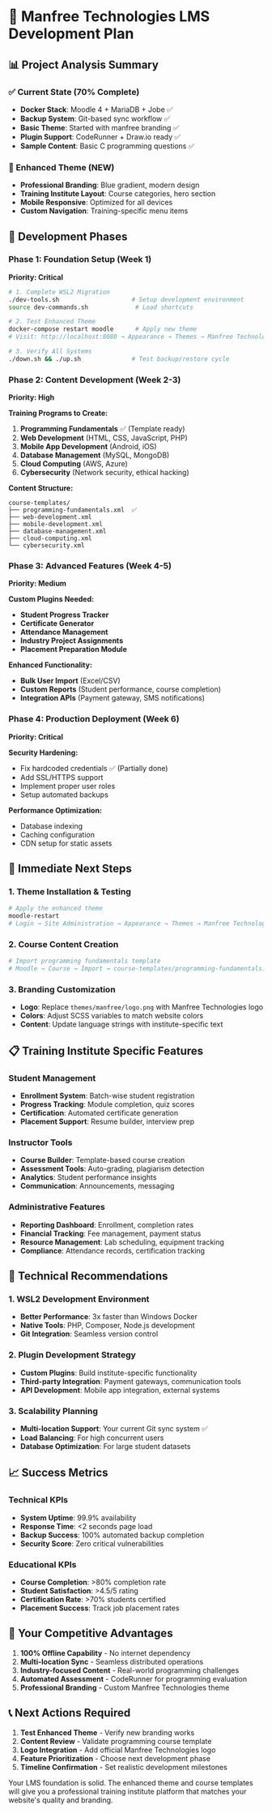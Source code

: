 # 🎯 Manfree Technologies LMS Development Plan

## 📊 Project Analysis Summary

### ✅ Current State (70% Complete)
- **Docker Stack**: Moodle 4 + MariaDB + Jobe ✅
- **Backup System**: Git-based sync workflow ✅  
- **Basic Theme**: Started with manfree branding ✅
- **Plugin Support**: CodeRunner + Draw.io ready ✅
- **Sample Content**: Basic C programming questions ✅

### 🎨 Enhanced Theme (NEW)
- **Professional Branding**: Blue gradient, modern design
- **Training Institute Layout**: Course categories, hero section
- **Mobile Responsive**: Optimized for all devices
- **Custom Navigation**: Training-specific menu items

## 🚀 Development Phases

### Phase 1: Foundation Setup (Week 1)
**Priority: Critical**

```bash
# 1. Complete WSL2 Migration
./dev-tools.sh                    # Setup development environment
source dev-commands.sh             # Load shortcuts

# 2. Test Enhanced Theme
docker-compose restart moodle      # Apply new theme
# Visit: http://localhost:8080 → Appearance → Themes → Manfree Technologies

# 3. Verify All Systems
./down.sh && ./up.sh              # Test backup/restore cycle
```

### Phase 2: Content Development (Week 2-3)
**Priority: High**

**Training Programs to Create:**
1. **Programming Fundamentals** ✅ (Template ready)
2. **Web Development** (HTML, CSS, JavaScript, PHP)
3. **Mobile App Development** (Android, iOS)
4. **Database Management** (MySQL, MongoDB)
5. **Cloud Computing** (AWS, Azure)
6. **Cybersecurity** (Network security, ethical hacking)

**Content Structure:**
```
course-templates/
├── programming-fundamentals.xml  ✅
├── web-development.xml
├── mobile-development.xml
├── database-management.xml
├── cloud-computing.xml
└── cybersecurity.xml
```

### Phase 3: Advanced Features (Week 4-5)
**Priority: Medium**

**Custom Plugins Needed:**
- **Student Progress Tracker**
- **Certificate Generator** 
- **Attendance Management**
- **Industry Project Assignments**
- **Placement Preparation Module**

**Enhanced Functionality:**
- **Bulk User Import** (Excel/CSV)
- **Custom Reports** (Student performance, course completion)
- **Integration APIs** (Payment gateway, SMS notifications)

### Phase 4: Production Deployment (Week 6)
**Priority: Critical**

**Security Hardening:**
- Fix hardcoded credentials ✅ (Partially done)
- Add SSL/HTTPS support
- Implement proper user roles
- Setup automated backups

**Performance Optimization:**
- Database indexing
- Caching configuration
- CDN setup for static assets

## 🎯 Immediate Next Steps

### 1. Theme Installation & Testing
```bash
# Apply the enhanced theme
moodle-restart
# Login → Site Administration → Appearance → Themes → Manfree Technologies
```

### 2. Course Content Creation
```bash
# Import programming fundamentals template
# Moodle → Course → Import → course-templates/programming-fundamentals.xml
```

### 3. Branding Customization
- **Logo**: Replace `themes/manfree/logo.png` with Manfree Technologies logo
- **Colors**: Adjust SCSS variables to match website colors
- **Content**: Update language strings with institute-specific text

## 📋 Training Institute Specific Features

### Student Management
- **Enrollment System**: Batch-wise student registration
- **Progress Tracking**: Module completion, quiz scores
- **Certification**: Automated certificate generation
- **Placement Support**: Resume builder, interview prep

### Instructor Tools
- **Course Builder**: Template-based course creation
- **Assessment Tools**: Auto-grading, plagiarism detection
- **Analytics**: Student performance insights
- **Communication**: Announcements, messaging

### Administrative Features
- **Reporting Dashboard**: Enrollment, completion rates
- **Financial Tracking**: Fee management, payment status
- **Resource Management**: Lab scheduling, equipment tracking
- **Compliance**: Attendance records, certification tracking

## 🔧 Technical Recommendations

### 1. WSL2 Development Environment
- **Better Performance**: 3x faster than Windows Docker
- **Native Tools**: PHP, Composer, Node.js development
- **Git Integration**: Seamless version control

### 2. Plugin Development Strategy
- **Custom Plugins**: Build institute-specific functionality
- **Third-party Integration**: Payment gateways, communication tools
- **API Development**: Mobile app integration, external systems

### 3. Scalability Planning
- **Multi-location Support**: Your current Git sync system ✅
- **Load Balancing**: For high concurrent users
- **Database Optimization**: For large student datasets

## 📈 Success Metrics

### Technical KPIs
- **System Uptime**: 99.9% availability
- **Response Time**: <2 seconds page load
- **Backup Success**: 100% automated backup completion
- **Security Score**: Zero critical vulnerabilities

### Educational KPIs
- **Course Completion**: >80% completion rate
- **Student Satisfaction**: >4.5/5 rating
- **Certification Rate**: >70% students certified
- **Placement Success**: Track job placement rates

## 🎯 Your Competitive Advantages

1. **100% Offline Capability** - No internet dependency
2. **Multi-location Sync** - Seamless distributed operations
3. **Industry-focused Content** - Real-world programming challenges
4. **Automated Assessment** - CodeRunner for programming evaluation
5. **Professional Branding** - Custom Manfree Technologies theme

## 📞 Next Actions Required

1. **Test Enhanced Theme** - Verify new branding works
2. **Content Review** - Validate programming course template
3. **Logo Integration** - Add official Manfree Technologies logo
4. **Feature Prioritization** - Choose next development phase
5. **Timeline Confirmation** - Set realistic development milestones

Your LMS foundation is solid. The enhanced theme and course templates will give you a professional training institute platform that matches your website's quality and branding.